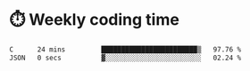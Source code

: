
# :stopwatch: Weekly coding time
<!--START_SECTION:waka-->

```txt
C      24 mins         ████████████████████████▒   97.76 %
JSON   0 secs          ▓░░░░░░░░░░░░░░░░░░░░░░░░   02.24 %
```

<!--END_SECTION:waka-->


<!-- <p> <img src="https://github-readme-stats.vercel.app/api?username=cozgerest&show_icons=true&hide_border=false" />  </p> -->

